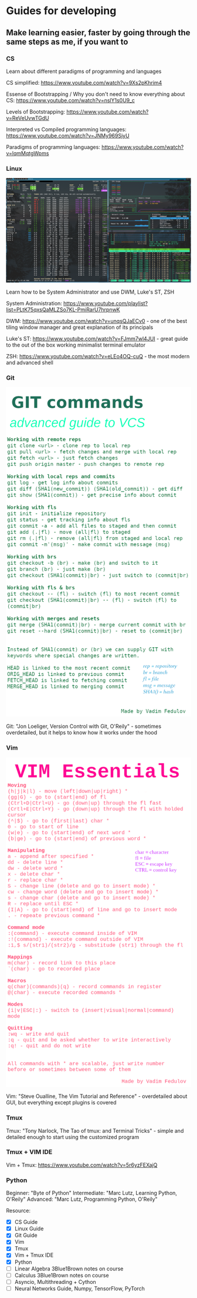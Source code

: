 # Guides for developing
## Make learning easier, faster by going through the same steps as me, if you want to

### CS

Learn about different paradigms of programming and languages

CS simplified: https://www.youtube.com/watch?v=9Xs2pKhrim4 

Essense of Bootstrapping / Why you don't need to know everything about CS: https://www.youtube.com/watch?v=nslY1s0U9_c

Levels of Bootstrapping: https://www.youtube.com/watch?v=ReVeUvwTGdU

Interpreted vs Compiled programming languages: https://www.youtube.com/watch?v=JNMy969SjyU

Paradigms of programming languages: https://www.youtube.com/watch?v=lqmMqtgWpms

### Linux

![cover](https://github.com/vadimfedulov395/guides-dev/raw/master/linux-guide.png)

Learn how to be System Administrator and use DWM, Luke's ST, ZSH

System Administration: https://www.youtube.com/playlist?list=PLtK75qxsQaMLZSo7KL-PmiRarU7hrpnwK

DWM: https://www.youtube.com/watch?v=unqsQJaECv0 - one of the best tiling window manager and great explanation of its principals

Luke's ST: https://www.youtube.com/watch?v=FJmm7wl4JUI - great guide to the out of the box working minimalist terminal emulator

ZSH: https://www.youtube.com/watch?v=eLEo4OQ-cuQ - the most modern and advanced shell

### Git

![cover](https://github.com/vadimfedulov395/guides-dev/raw/master/git-guide.png)

Git: "Jon Loeliger, Version Control with Git, O'Reily" - sometimes overdetailed, but it helps to know how it works under the hood

### Vim

![cover](https://github.com/vadimfedulov395/guides-dev/raw/master/vim-guide.png)

Vim: "Steve Oualline, The Vim Tutorial and Reference" - overdetailed about GUI, but everything except plugins is covered

### Tmux

Tmux: "Tony Narlock, The Tao of tmux: and Terminal Tricks" - simple and detailed enough to start using the customized program

### Tmux + VIM IDE

Vim + Tmux: https://www.youtube.com/watch?v=5r6yzFEXajQ

### Python

Beginner: "Byte of Python"
Intermediate: "Marc Lutz, Learning Python, O'Reily"
Advanced: "Marc Lutz, Programming Python, O'Reily"

Resource:

- [x] CS Guide
- [x] Linux Guide
- [x] Git Guide
- [x] Vim
- [x] Tmux
- [x] Vim + Tmux IDE
- [x] Python
- [ ] Linear Algebra 3Blue1Brown notes on course
- [ ] Calculus 3Blue1Brown notes on course
- [ ] Asyncio, Multithreading + Cython
- [ ] Neural Networks Guide, Numpy, TensorFlow, PyTorch
